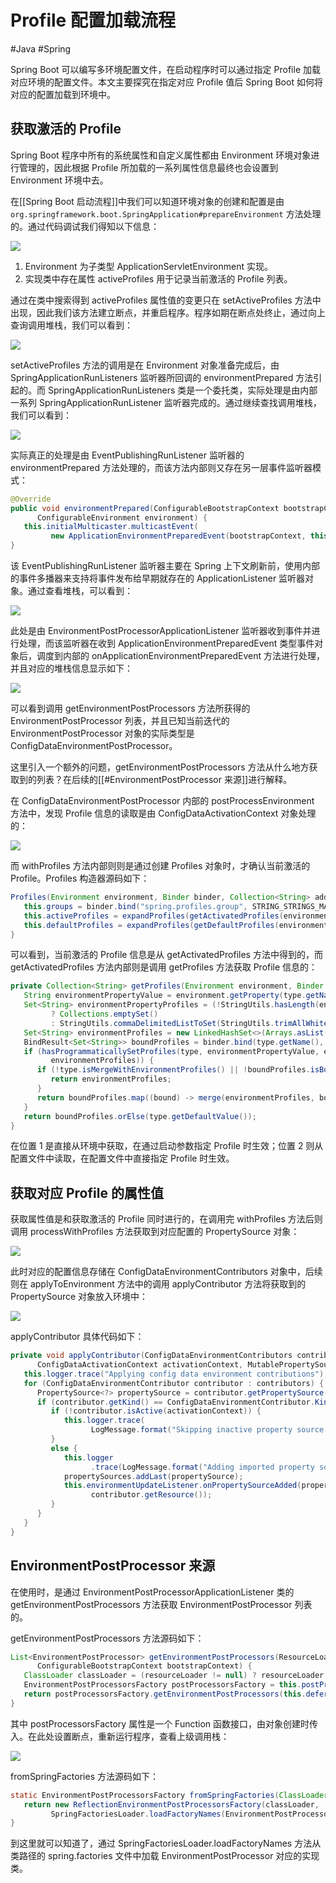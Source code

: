 # Profile 配置加载流程
#Java #Spring 

Spring Boot 可以编写多环境配置文件，在启动程序时可以通过指定 Profile 加载对应环境的配置文件。本文主要探究在指定对应 Profile 值后 Spring Boot 如何将对应的配置加载到环境中。

## 获取激活的 Profile

Spring Boot 程序中所有的系统属性和自定义属性都由 Environment 环境对象进行管理的，因此根据 Profile 所加载的一系列属性信息最终也会设置到 Environment 环境中去。

在[[Spring Boot 启动流程]]中我们可以知道环境对象的创建和配置是由 `org.springframework.boot.SpringApplication#prepareEnvironment` 方法处理的。通过代码调试我们得知以下信息：

![](https://my-images-repo.oss-cn-hangzhou.aliyuncs.com/spring/debug-profile-01.png)

1. Environment 为子类型 ApplicationServletEnvironment 实现。
2. 实现类中存在属性  activeProfiles 用于记录当前激活的 Profile 列表。

通过在类中搜索得到 activeProfiles 属性值的变更只在 setActiveProfiles 方法中出现，因此我们该方法建立断点，并重启程序。程序如期在断点处终止，通过向上查询调用堆栈，我们可以看到：

![](https://my-images-repo.oss-cn-hangzhou.aliyuncs.com/spring/debug-profile-02.png)

setActiveProfiles 方法的调用是在 Environment 对象准备完成后，由 SpringApplicationRunListeners 监听器所回调的 environmentPrepared 方法引起的。而 SpringApplicationRunListeners 类是一个委托类，实际处理是由内部一系列 SpringApplicationRunListener 监听器完成的。通过继续查找调用堆栈，我们可以看到：

![](https://my-images-repo.oss-cn-hangzhou.aliyuncs.com/spring/debug-profile-03.png)

实际真正的处理是由 EventPublishingRunListener 监听器的 environmentPrepared 方法处理的，而该方法内部则又存在另一层事件监听器模式：

```java
@Override  
public void environmentPrepared(ConfigurableBootstrapContext bootstrapContext,  
      ConfigurableEnvironment environment) {  
   this.initialMulticaster.multicastEvent(  
         new ApplicationEnvironmentPreparedEvent(bootstrapContext, this.application, this.args, environment));  
}
```

该 EventPublishingRunListener 监听器主要在 Spring 上下文刷新前，使用内部的事件多播器来支持将事件发布给早期就存在的 ApplicationListener 监听器对象。通过查看堆栈，可以看到：

![](https://my-images-repo.oss-cn-hangzhou.aliyuncs.com/spring/debug-profile-04.png)

此处是由 EnvironmentPostProcessorApplicationListener 监听器收到事件并进行处理，而该监听器在收到 ApplicationEnvironmentPreparedEvent 类型事件对象后，调度到内部的 onApplicationEnvironmentPreparedEvent 方法进行处理，并且对应的堆栈信息显示如下：

![](https://my-images-repo.oss-cn-hangzhou.aliyuncs.com/spring/debug-profile-05.png)

可以看到调用 getEnvironmentPostProcessors 方法所获得的 EnvironmentPostProcessor 列表，并且已知当前迭代的 EnvironmentPostProcessor 对象的实际类型是 ConfigDataEnvironmentPostProcessor。

这里引入一个额外的问题，getEnvironmentPostProcessors 方法从什么地方获取到的列表？在后续的[[#EnvironmentPostProcessor 来源]]进行解释。

在 ConfigDataEnvironmentPostProcessor 内部的 postProcessEnvironment 方法中，发现 Profile 信息的读取是由 ConfigDataActivationContext 对象处理的：

![](https://my-images-repo.oss-cn-hangzhou.aliyuncs.com/spring/debug-profile-06.png)

而 withProfiles 方法内部则则是通过创建 Profiles 对象时，才确认当前激活的 Profile。Profiles 构造器源码如下：

```java
Profiles(Environment environment, Binder binder, Collection<String> additionalProfiles) {  
   this.groups = binder.bind("spring.profiles.group", STRING_STRINGS_MAP).orElseGet(LinkedMultiValueMap::new);  
   this.activeProfiles = expandProfiles(getActivatedProfiles(environment, binder, additionalProfiles));  
   this.defaultProfiles = expandProfiles(getDefaultProfiles(environment, binder));  
}
```

可以看到，当前激活的 Profile 信息是从 getActivatedProfiles 方法中得到的，而 getActivatedProfiles 方法内部则是调用 getProfiles 方法获取 Profile 信息的：

```java
private Collection<String> getProfiles(Environment environment, Binder binder, Type type) {  
   String environmentPropertyValue = environment.getProperty(type.getName());  // 1
   Set<String> environmentPropertyProfiles = (!StringUtils.hasLength(environmentPropertyValue))  
         ? Collections.emptySet()  
         : StringUtils.commaDelimitedListToSet(StringUtils.trimAllWhitespace(environmentPropertyValue));  
   Set<String> environmentProfiles = new LinkedHashSet<>(Arrays.asList(type.get(environment)));  
   BindResult<Set<String>> boundProfiles = binder.bind(type.getName(), STRING_SET);  // 2
   if (hasProgrammaticallySetProfiles(type, environmentPropertyValue, environmentPropertyProfiles,  
         environmentProfiles)) {  
      if (!type.isMergeWithEnvironmentProfiles() || !boundProfiles.isBound()) {  
         return environmentProfiles;  
      }  
      return boundProfiles.map((bound) -> merge(environmentProfiles, bound)).get();  
   }  
   return boundProfiles.orElse(type.getDefaultValue());  
}
```

在位置 1 是直接从环境中获取，在通过启动参数指定 Profile 时生效；位置 2 则从配置文件中读取，在配置文件中直接指定 Profile 时生效。

## 获取对应 Profile 的属性值

获取属性值是和获取激活的 Profile 同时进行的，在调用完 withProfiles 方法后则调用 processWithProfiles 方法获取到对应配置的 PropertySource 对象：

![](https://my-images-repo.oss-cn-hangzhou.aliyuncs.com/spring/debug-profile-07.png)

此时对应的配置信息存储在 ConfigDataEnvironmentContributors 对象中，后续则在 applyToEnvironment 方法中的调用 applyContributor 方法将获取到的 PropertySource 对象放入环境中：

![](https://my-images-repo.oss-cn-hangzhou.aliyuncs.com/spring/debug-profile-08.png)

applyContributor 具体代码如下：

```java
private void applyContributor(ConfigDataEnvironmentContributors contributors,  
      ConfigDataActivationContext activationContext, MutablePropertySources propertySources) {  
   this.logger.trace("Applying config data environment contributions");  
   for (ConfigDataEnvironmentContributor contributor : contributors) {  
      PropertySource<?> propertySource = contributor.getPropertySource();  
      if (contributor.getKind() == ConfigDataEnvironmentContributor.Kind.BOUND_IMPORT && propertySource != null) {  
         if (!contributor.isActive(activationContext)) {  
            this.logger.trace(  
                  LogMessage.format("Skipping inactive property source '%s'", propertySource.getName()));  
         }  
         else {  
            this.logger  
                  .trace(LogMessage.format("Adding imported property source '%s'", propertySource.getName()));  
            propertySources.addLast(propertySource);  
            this.environmentUpdateListener.onPropertySourceAdded(propertySource, contributor.getLocation(),  
                  contributor.getResource());  
         }  
      }  
   }  
}
```

## EnvironmentPostProcessor 来源

在使用时，是通过 EnvironmentPostProcessorApplicationListener 类的 getEnvironmentPostProcessors 方法获取 EnvironmentPostProcessor 列表的。

getEnvironmentPostProcessors 方法源码如下：

```java
List<EnvironmentPostProcessor> getEnvironmentPostProcessors(ResourceLoader resourceLoader,  
      ConfigurableBootstrapContext bootstrapContext) {  
   ClassLoader classLoader = (resourceLoader != null) ? resourceLoader.getClassLoader() : null;  
   EnvironmentPostProcessorsFactory postProcessorsFactory = this.postProcessorsFactory.apply(classLoader);  
   return postProcessorsFactory.getEnvironmentPostProcessors(this.deferredLogs, bootstrapContext);  
}
```

其中 postProcessorsFactory 属性是一个 Function 函数接口，由对象创建时传入。在此处设置断点，重新运行程序，查看上级调用栈：

![](https://my-images-repo.oss-cn-hangzhou.aliyuncs.com/spring/debug-profile-09.png)

fromSpringFactories 方法源码如下：

```java
static EnvironmentPostProcessorsFactory fromSpringFactories(ClassLoader classLoader) {  
   return new ReflectionEnvironmentPostProcessorsFactory(classLoader,  
         SpringFactoriesLoader.loadFactoryNames(EnvironmentPostProcessor.class, classLoader));  
}
```

到这里就可以知道了，通过 SpringFactoriesLoader.loadFactoryNames 方法从类路径的 spring.factories 文件中加载 EnvironmentPostProcessor 对应的实现类。